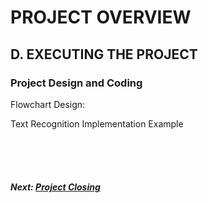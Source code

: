 # PROJECT OVERVIEW
## D. EXECUTING THE PROJECT
### Project Design and Coding
Flowchart Design:

 Text Recognition Implementation Example
 
 
 <br><br><br>
##### Next: [Project Closing](E-PROJECT_CLOSING.md)
